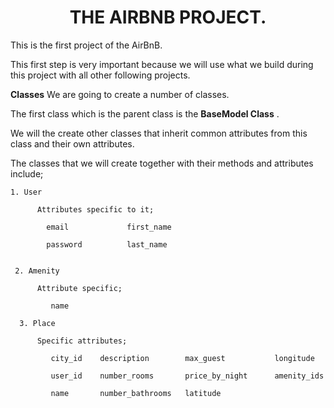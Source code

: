 <h1 align="center">THE AIRBNB PROJECT.</h1>
This is the first project of the AirBnB.

This first step is very important because we will use what we build during this project with all other following projects.

**Classes**
We are going to create a number of classes.

The first class which is the parent class is the **BaseModel Class** .

We will the create other classes that inherit common attributes from this class and their own attributes.

The classes that we will create together with their methods and attributes include; 

    1. User
    
          Attributes specific to it;
        
            email             first_name
            
            password          last_name
                       
            
     2. Amenity
     
          Attribute specific;
         
             name
             
      3. Place
      
          Specific attributes;
          
             city_id    description        max_guest           longitude
             
             user_id    number_rooms       price_by_night      amenity_ids
             
             name       number_bathrooms   latitude
  
  
  
  
  
  
   
  
         
         
     
         
         
 
